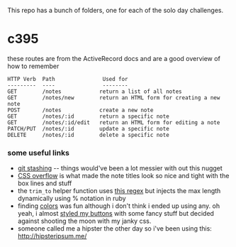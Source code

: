 This repo has a bunch of folders, one for each of the solo day challenges.

# c395

these routes are from the ActiveRecord docs and are a good overview of how to remember

```text
HTTP Verb  Path               Used for
---------  ----               --------
GET        /notes            return a list of all notes
GET        /notes/new        return an HTML form for creating a new note
POST       /notes            create a new note
GET        /notes/:id        return a specific note
GET        /notes/:id/edit   return an HTML form for editing a note
PATCH/PUT  /notes/:id        update a specific note
DELETE     /notes/:id        delete a specific note
```

### some useful links

- [git stashing](http://git-scm.com/book/en/Git-Tools-Stashing) -- things would've been a lot messier with out this nugget
- [CSS overflow](http://www.w3schools.com/cssref/pr_pos_overflow.asp) is what made the note titles look so nice and tight with the box lines and stuff
- the `trim_to` helper function uses [this regex](http://www.velvetcache.org/2011/06/07/regex-fun-get-a-substring-by-length-breaking-on-word-boundary) but injects the max length dynamically using % notation in ruby
- finding [colors](http://www.colorhunter.com/color/8B0000) was fun although i don't think i ended up using any.  oh yeah, i almost [styled my buttons](http://www.usabilitypost.com/2012/01/10/pressed-button-state-with-css3/) with some fancy stuff but decided against shooting the moon with my janky css.
- someone called me a hipster the other day so i've been using this: http://hipsteripsum.me/
